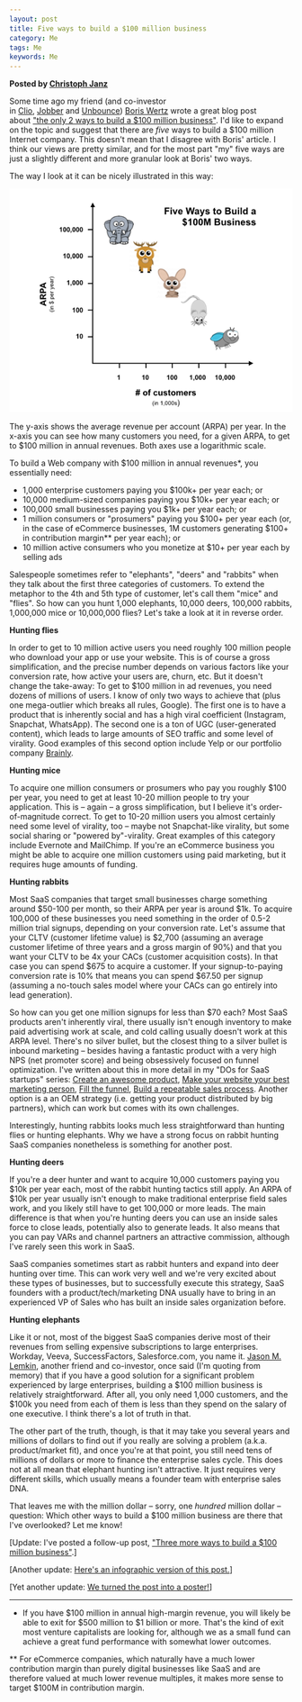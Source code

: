 ```yaml
---  
layout: post  
title: Five ways to build a $100 million business
category: Me  
tags: Me  
keywords: Me  
---  
```


__Posted by [Christoph Janz](http://christophjanz.blogspot.com/2014/10/five-ways-to-build-100-million-business.html)__  

Some time ago my friend (and co-investor in [Clio](http://www.clio.com/), [Jobber](http://www.getjobber.com/) and [Unbounce](http://www.unbounce.com/)) [Boris Wertz](https://twitter.com/bwertz) wrote a great blog post about ["the only 2 ways to build a $100 million business"](http://versiononeventures.com/the-only-2-ways-to-build-a-100-million-business/). I'd like to expand on the topic and suggest that there are *five* ways to build a $100 million Internet company. This doesn't mean that I disagree with Boris' article. I think our views are pretty similar, and for the most part "my" five ways are just a slightly different and more granular look at Boris' two ways.

The way I look at it can be nicely illustrated in this way:

[![](/assets/postAssets/2019/5waysto_key.png)](http://4.bp.blogspot.com/-OFzPTTgnDJw/VDG9ts2ixwI/AAAAAAAAAOY/U2nfRq9ltPQ/s1600/5waysto_key.png)


The y-axis shows the average revenue per account (ARPA) per year. In the x-axis you can see how many customers you need, for a given ARPA, to get to $100 million in annual revenues. Both axes use a logarithmic scale.


To build a Web company with $100 million in annual revenues*, you essentially need:

* 1,000 enterprise customers paying you $100k+ per year each; or
* 10,000 medium-sized companies paying you $10k+ per year each; or
* 100,000 small businesses paying you $1k+ per year each; or
* 1 million consumers or "prosumers" paying you $100+ per year each (or, in the case of eCommerce businesses, 1M customers generating $100+ in contribution margin** per year each); or
* 10 million active consumers who you monetize at $10+ per year each by selling ads


Salespeople sometimes refer to "elephants", "deers" and "rabbits" when they talk about the first three categories of customers. To extend the metaphor to the 4th and 5th type of customer, let's call them "mice" and "flies". So how can you hunt 1,000 elephants, 10,000 deers, 100,000 rabbits, 1,000,000 mice or 10,000,000 flies? Let's take a look at it in reverse order.

**Hunting flies**

In order to get to 10 million active users you need roughly 100 million people who download your app or use your website. This is of course a gross simplification, and the precise number depends on various factors like your conversion rate, how active your users are, churn, etc. But it doesn't change the take-away: To get to $100 million in ad revenues, you need dozens of millions of users. I know of only two ways to achieve that (plus one mega-outlier which breaks all rules, Google). The first one is to have a product that is inherently social and has a high viral coefficient (Instagram, Snapchat, WhatsApp). The second one is a ton of UGC (user-generated content), which leads to large amounts of SEO traffic and some level of virality. Good examples of this second option include Yelp or our portfolio company [Brainly](http://www.brainly.com/).

**Hunting mice**

To acquire one million consumers or prosumers who pay you roughly $100 per year, you need to get at least 10-20 million people to try your application. This is – again – a gross simplification, but I believe it's order-of-magnitude correct. To get to 10-20 million users you almost certainly need some level of virality, too – maybe not Snapchat-like virality, but some social sharing or "powered by"-virality. Great examples of this category include Evernote and MailChimp. If you're an eCommerce business you might be able to acquire one million customers using paid marketing, but it requires huge amounts of funding.

**Hunting rabbits**

Most SaaS companies that target small businesses charge something around $50-100 per month, so their ARPA per year is around $1k. To acquire 100,000 of these businesses you need something in the order of 0.5-2 million trial signups, depending on your conversion rate. Let's assume that your CLTV (customer lifetime value) is $2,700 (assuming an average customer lifetime of three years and a gross margin of 90%) and that you want your CLTV to be 4x your CACs (customer acquisition costs). In that case you can spend $675 to acquire a customer. If your signup-to-paying conversion rate is 10% that means you can spend $67.50 per signup (assuming a no-touch sales model where your CACs can go entirely into lead generation).

So how can you get one million signups for less than $70 each? Most SaaS products aren't inherently viral, there usually isn't enough inventory to make paid advertising work at scale, and cold calling usually doesn't work at this ARPA level. There's no silver bullet, but the closest thing to a silver bullet is inbound marketing – besides having a fantastic product with a very high NPS (net promoter score) and being obsessively focused on funnel optimization. I've written about this in more detail in my "DOs for SaaS startups" series: [Create an awesome product](http://christophjanz.blogspot.de/2012/11/the-3rd-do-for-saas-startups-create.html), [Make your website your best marketing person](http://christophjanz.blogspot.de/2012/12/the-4th-do-for-saas-startups-make-your.html), [Fill the funnel](http://christophjanz.blogspot.de/2013/03/the-6th-do-for-saas-startups-fill-funnel.html), [Build a repeatable sales process](http://christophjanz.blogspot.de/2013/09/the-7th-do-for-saas-startups-build.html). Another option is a an OEM strategy (i.e. getting your product distributed by big partners), which can work but comes with its own challenges.

Interestingly, hunting rabbits looks much less straightforward than hunting flies or hunting elephants. Why we have a strong focus on rabbit hunting SaaS companies nonetheless is something for another post.

**Hunting deers**

If you're a deer hunter and want to acquire 10,000 customers paying you $10k per year each, most of the rabbit hunting tactics still apply. An ARPA of $10k per year usually isn't enough to make traditional enterprise field sales work, and you likely still have to get 100,000 or more leads. The main difference is that when you're hunting deers you can use an inside sales force to close leads, potentially also to generate leads. It also means that you can pay VARs and channel partners an attractive commission, although I've rarely seen this work in SaaS.

SaaS companies sometimes start as rabbit hunters and expand into deer hunting over time. This can work very well and we're very excited about these types of businesses, but to successfully execute this strategy, SaaS founders with a product/tech/marketing DNA usually have to bring in an experienced VP of Sales who has built an inside sales organization before.

**Hunting elephants**

Like it or not, most of the biggest SaaS companies derive most of their revenues from selling expensive subscriptions to large enterprises. Workday, Veeva, SuccessFactors, Salesforce.com, you name it. [Jason M. Lemkin](https://twitter.com/jasonlk), another friend and co-investor, once said (I'm quoting from memory) that if you have a good solution for a significant problem experienced by large enterprises, building a $100 million business is relatively straightforward. After all, you only need 1,000 customers, and the $100k you need from each of them is less than they spend on the salary of one executive. I think there's a lot of truth in that.

The other part of the truth, though, is that it may take you several years and millions of dollars to find out if you really are solving a problem (a.k.a. product/market fit), and once you're at that point, you still need tens of millions of dollars or more to finance the enterprise sales cycle. This does not at all mean that elephant hunting isn't attractive. It just requires very different skills, which usually means a founder team with enterprise sales DNA.

That leaves me with the million dollar – sorry, one *hundred* million dollar – question: Which other ways to build a $100 million business are there that I've overlooked? Let me know!

[Update: I've posted a follow-up post, ["Three more ways to build a $100 million business"](http://christophjanz.blogspot.de/2014/11/three-more-ways-to-build-100-million.html).]

[Another update: [Here's an infographic version of this post.](https://medium.com/point-nine-news/5-ways-to-build-a-100-million-business-c5066181bf50#.vqpnx8lbl)]

[Yet another update: [We turned the post into a poster!](http://christophjanz.blogspot.com/2017/02/5-ways-100-million-dollars-100-free.html)]

___________________________________

* If you have $100 million in annual high-margin revenue, you will likely be able to exit for $500 million to $1 billion or more. That's the kind of exit most venture capitalists are looking for, although we as a small fund can achieve a great fund performance with somewhat lower outcomes. 

** For eCommerce companies, which naturally have a much lower contribution margin than purely digital businesses like SaaS and are therefore valued at much lower revenue multiples, it makes more sense to target $100M in contribution margin.




